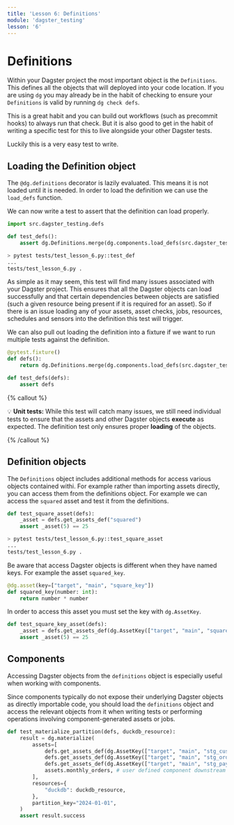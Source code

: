 ```yaml
---
title: 'Lesson 6: Definitions'
module: 'dagster_testing'
lesson: '6'
---
```


# Definitions

Within your Dagster project the most important object is the `Definitions`. This defines all the objects that will deployed into your code location. If you are using `dg` you may already be in the habit of checking to ensure your `Definitions` is valid by running `dg check defs`.

This is a great habit and you can build out workflows (such as precommit hooks) to always run that check. But it is also good to get in the habit of writing a specific test for this to live alongside your other Dagster tests.

Luckily this is a very easy test to write.

## Loading the Definition object

The `@dg.definitions` decorator is lazily evaluated. This means it is not loaded until it is needed. In order to load the definition we can use the `load_defs` function.

We can now write a test to assert that the definition can load properly.

```python
import src.dagster_testing.defs

def test_defs():
    assert dg.Definitions.merge(dg.components.load_defs(src.dagster_testing.defs))
```

```bash
> pytest tests/test_lesson_6.py::test_def
...
tests/test_lesson_6.py .                                                          [100%]
```

As simple as it may seem, this test will find many issues associated with your Dagster project. This ensures that all the Dagster objects can load successfully and that certain dependencies between objects are satisfied (such a given resource being present if it is required for an asset). So if there is an issue loading any of your assets, asset checks, jobs, resources, schedules and sensors into the definition this test will trigger.

We can also pull out loading the definition into a fixture if we want to run multiple tests against the definition.

```python
@pytest.fixture()
def defs():
    return dg.Definitions.merge(dg.components.load_defs(src.dagster_testing.defs))

def test_defs(defs):
    assert defs
```

{% callout %}

💡 **Unit tests:** While this test will catch many issues, we still need individual tests to ensure that the assets and other Dagster objects __execute__ as expected. The definition test only ensures proper __loading__ of the objects.

{% /callout %}

## Definition objects

The `Definitions` object includes additional methods for access various objects contained withi. For example rather than importing assets directly, you can access them from the definitions object. For example we can access the `squared` asset and test it from the definitions.

```python
def test_square_asset(defs):
    _asset = defs.get_assets_def("squared")
    assert _asset(5) == 25
```

```bash
> pytest tests/test_lesson_6.py::test_square_asset
...
tests/test_lesson_6.py .                                                          [100%]
```

Be aware that access Dagster objects is different when they have named keys. For example the asset `squared_key`.

```python
@dg.asset(key=["target", "main", "square_key"])
def squared_key(number: int):
    return number * number
```

In order to access this asset you must set the key with `dg.AssetKey`.

```python
def test_square_key_asset(defs):
    _asset = defs.get_assets_def(dg.AssetKey(["target", "main", "square_key"]))
    assert _asset(5) == 25
```

## Components

Accessing Dagster objects from the `definitions` object is especially useful when working with components.

Since components typically do not expose their underlying Dagster objects as directly importable code, you should load the `definitions` object and access the relevant objects from it when writing tests or performing operations involving component-generated assets or jobs.

```python
def test_materialize_partition(defs, duckdb_resource):
    result = dg.materialize(
        assets=[
            defs.get_assets_def(dg.AssetKey(["target", "main", "stg_customers"])), # asset from dbt component
            defs.get_assets_def(dg.AssetKey(["target", "main", "stg_orders"])), # asset from dbt component
            defs.get_assets_def(dg.AssetKey(["target", "main", "stg_payments"])), # asset from dbt component
            assets.monthly_orders, # user defined component downstream of dbt
        ],
        resources={
            "duckdb": duckdb_resource,
        },
        partition_key="2024-01-01",
    )
    assert result.success
```